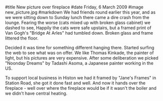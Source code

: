 #title New picture over fireplace
#date Friday, 6 March 2009
#image	new_picture.jpg
#markdown
We had friends round earlier this year, and as we were sitting down to Sunday lunch there came a dire crash from the lounge. Fearing the worse (cats mixed up with broken glass cabinet) we dashed to see, Happily the cats were safe upstairs, but a framed print of Van Gogh's "Bridge At Arles" had tumbled down. Broken glass and frame littered the floor.

Decided it was time for something different hanging there. Started surfing the web to see what was on offer. We like Thomas Kinkade, the painter of light, but his pictures are very expensive. After some deliberation we picked "Noonday Dreams" by Tadashi Asoma, a Japanese painter working in the US.

To support local business in Histon we had it framed by "Jane's Frames" in Station Road, she got it done fast and well. And now it hands over the fireplace - well over where the fireplace would be if it wasn't the boiler and we didn't have central heating.
